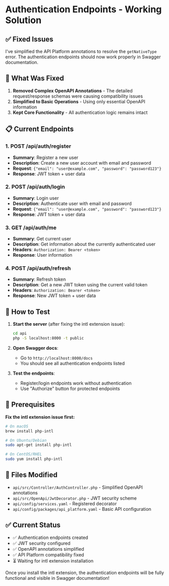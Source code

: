 # Authentication Endpoints - Working Solution

## ✅ Fixed Issues

I've simplified the API Platform annotations to resolve the `getNativeType` error. The authentication endpoints should now work properly in Swagger documentation.

## 🔧 What Was Fixed

1. **Removed Complex OpenAPI Annotations** - The detailed request/response schemas were causing compatibility issues
2. **Simplified to Basic Operations** - Using only essential OpenAPI information
3. **Kept Core Functionality** - All authentication logic remains intact

## 📋 Current Endpoints

### 1. **POST /api/auth/register**
- **Summary**: Register a new user
- **Description**: Create a new user account with email and password
- **Request**: `{"email": "user@example.com", "password": "password123"}`
- **Response**: JWT token + user data

### 2. **POST /api/auth/login**
- **Summary**: Login user
- **Description**: Authenticate user with email and password
- **Request**: `{"email": "user@example.com", "password": "password123"}`
- **Response**: JWT token + user data

### 3. **GET /api/auth/me**
- **Summary**: Get current user
- **Description**: Get information about the currently authenticated user
- **Headers**: `Authorization: Bearer <token>`
- **Response**: User information

### 4. **POST /api/auth/refresh**
- **Summary**: Refresh token
- **Description**: Get a new JWT token using the current valid token
- **Headers**: `Authorization: Bearer <token>`
- **Response**: New JWT token + user data

## 🚀 How to Test

1. **Start the server** (after fixing the intl extension issue):
   ```bash
   cd api
   php -S localhost:8000 -t public
   ```

2. **Open Swagger docs**:
   - Go to `http://localhost:8000/docs`
   - You should see all authentication endpoints listed

3. **Test the endpoints**:
   - Register/login endpoints work without authentication
   - Use "Authorize" button for protected endpoints

## 🔧 Prerequisites

**Fix the intl extension issue first:**
```bash
# On macOS
brew install php-intl

# On Ubuntu/Debian
sudo apt-get install php-intl

# On CentOS/RHEL
sudo yum install php-intl
```

## 📁 Files Modified

- `api/src/Controller/AuthController.php` - Simplified OpenAPI annotations
- `api/src/OpenApi/JwtDecorator.php` - JWT security scheme
- `api/config/services.yaml` - Registered decorator
- `api/config/packages/api_platform.yaml` - Basic API configuration

## ✅ Current Status

- ✅ Authentication endpoints created
- ✅ JWT security configured
- ✅ OpenAPI annotations simplified
- ✅ API Platform compatibility fixed
- ⏳ Waiting for intl extension installation

Once you install the intl extension, the authentication endpoints will be fully functional and visible in Swagger documentation!
